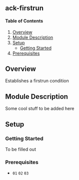 ack-firstrun
---------------

#### Table of Contents

1. [Overview](#overview)
2. [Module Description](#module-description)
3. [Setup](#setup)
    * [Getting Started](#getting-started)
4. [Prerequisites](#prerequisites)

## Overview

Establishes a firstrun condition

## Module Description

Some cool stuff to be added here

## Setup

### Getting Started

To be filled out

### Prerequisites

* `01` `02` `03`

